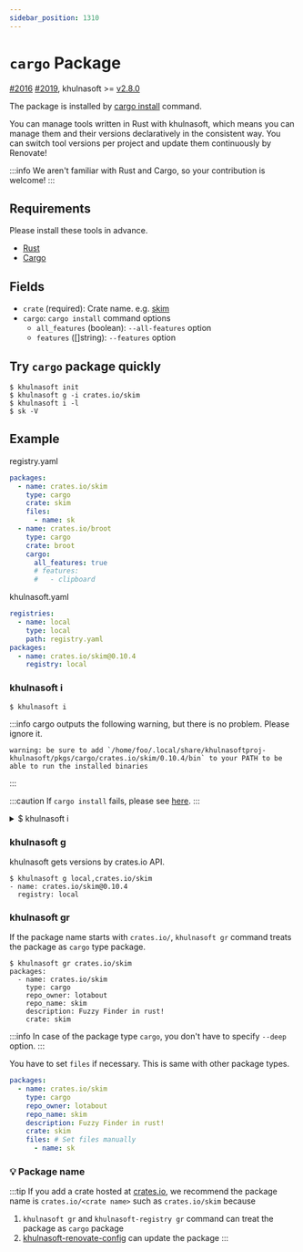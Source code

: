 ```yaml
---
sidebar_position: 1310
---
```


# `cargo` Package

[#2016](https://github.com/khulnasoftproj/khulnasoft/discussions/2016) [#2019](https://github.com/khulnasoftproj/khulnasoft/pull/2019), khulnasoft >= [v2.8.0](https://github.com/khulnasoftproj/khulnasoft/releases/tag/v2.8.0)

The package is installed by [cargo install](https://doc.rust-lang.org/cargo/commands/cargo-install.html) command.

You can manage tools written in Rust with khulnasoft, which means you can manage them and their versions declaratively in the consistent way. You can switch tool versions per project and update them continuously by Renovate!

:::info
We aren't familiar with Rust and Cargo, so your contribution is welcome!
:::

## Requirements

Please install these tools in advance.

- [Rust](https://www.rust-lang.org/)
- [Cargo](https://doc.rust-lang.org/cargo/)

## Fields

- `crate` (required): Crate name. e.g. [skim](https://crates.io/crates/skim)
- `cargo`: `cargo install` command options
  - `all_features` (boolean): `--all-features` option
  - `features` ([]string): `--features` option

## Try `cargo` package quickly

```console
$ khulnasoft init
$ khulnasoft g -i crates.io/skim
$ khulnasoft i -l
$ sk -V
```

## Example

registry.yaml

```yaml
packages:
  - name: crates.io/skim
    type: cargo
    crate: skim
    files:
      - name: sk
  - name: crates.io/broot
    type: cargo
    crate: broot
    cargo:
      all_features: true
      # features:
      #   - clipboard
```

khulnasoft.yaml

```yaml
registries:
  - name: local
    type: local
    path: registry.yaml
packages:
  - name: crates.io/skim@0.10.4
    registry: local
```

### khulnasoft i

```console
$ khulnasoft i
```

:::info
cargo outputs the following warning, but there is no problem. Please ignore it.

```
warning: be sure to add `/home/foo/.local/share/khulnasoftproj-khulnasoft/pkgs/cargo/crates.io/skim/0.10.4/bin` to your PATH to be able to run the installed binaries
```
:::

:::caution
If `cargo install` fails, please see [here](/docs/reference/codes/005).
:::

<details>
<summary>$ khulnasoft i</summary>

```console
$ khulnasoft i
INFO[0000] Installing a crate                            khulnasoft_version= env=darwin/arm64 package_name=crates.io/skim package_version=0.10.4 program=khulnasoft registry=local
    Updating crates.io index
  Installing skim v0.10.4
   Compiling autocfg v1.1.0
   Compiling cfg-if v1.0.0
   Compiling libc v0.2.144
   Compiling proc-macro2 v1.0.58
   Compiling unicode-ident v1.0.8
   Compiling quote v1.0.27
   Compiling crossbeam-utils v0.8.15
   Compiling syn v1.0.109
   Compiling fnv v1.0.7
   Compiling strsim v0.10.0
   Compiling ident_case v1.0.1
   Compiling memchr v2.5.0
   Compiling memoffset v0.8.0
   Compiling crossbeam-epoch v0.9.14
   Compiling num-traits v0.2.15
   Compiling scopeguard v1.1.0
   Compiling crossbeam-channel v0.5.8
   Compiling num-integer v0.1.45
   Compiling log v0.4.17
   Compiling once_cell v1.17.1
   Compiling bitflags v1.3.2
   Compiling memoffset v0.6.5
   Compiling indexmap v1.9.3
   Compiling dirs-sys-next v0.1.2
   Compiling crossbeam-deque v0.8.3
   Compiling rayon-core v1.11.0
   Compiling core-foundation-sys v0.8.4
   Compiling crossbeam-queue v0.3.8
   Compiling iana-time-zone v0.1.56
   Compiling aho-corasick v1.0.1
   Compiling dirs-next v2.0.0
   Compiling atty v0.2.14
   Compiling num_cpus v1.15.0
   Compiling time v0.1.45
   Compiling regex-syntax v0.7.1
   Compiling os_str_bytes v6.5.0
   Compiling hashbrown v0.12.3
   Compiling termcolor v1.2.0
   Compiling clap_lex v0.2.4
   Compiling chrono v0.4.24
   Compiling darling_core v0.14.4
   Compiling term v0.7.0
   Compiling nix v0.24.3
   Compiling regex v1.8.1
   Compiling thread_local v1.1.7
   Compiling vte_generate_state_changes v0.1.1
   Compiling textwrap v0.16.0
   Compiling lazy_static v1.4.0
   Compiling either v1.8.1
   Compiling pin-utils v0.1.0
   Compiling arrayvec v0.7.2
   Compiling unicode-width v0.1.10
   Compiling utf8parse v0.2.1
   Compiling humantime v2.1.0
   Compiling darling_macro v0.14.4
   Compiling time-core v0.1.1
   Compiling vte v0.11.0
   Compiling env_logger v0.9.3
   Compiling time v0.3.21
   Compiling tuikit v0.5.0
   Compiling darling v0.14.4
   Compiling clap v3.2.25
   Compiling derive_builder_core v0.11.2
   Compiling nix v0.25.1
   Compiling rayon v1.7.0
   Compiling fuzzy-matcher v0.3.7
   Compiling timer v0.2.0
   Compiling derive_builder_macro v0.11.2
   Compiling derive_builder v0.11.2
   Compiling crossbeam v0.8.2
   Compiling defer-drop v1.3.0
   Compiling shlex v1.1.0
   Compiling beef v0.5.2
   Compiling skim v0.10.4
    Finished release [optimized] target(s) in 32.46s
  Installing /home/foo/.local/share/khulnasoftproj-khulnasoft/pkgs/cargo/crates.io/skim/0.10.4/bin/sk
   Installed package `skim v0.10.4` (executable `sk`)
warning: be sure to add `/home/foo/.local/share/khulnasoftproj-khulnasoft/pkgs/cargo/crates.io/skim/0.10.4/bin` to your PATH to be able to run the installed binaries
```

</details>

### khulnasoft g

khulnasoft gets versions by crates.io API.

```console
$ khulnasoft g local,crates.io/skim
- name: crates.io/skim@0.10.4
  registry: local
```

### khulnasoft gr

If the package name starts with `crates.io/`, `khulnasoft gr` command treats the package as `cargo` type package.

```console
$ khulnasoft gr crates.io/skim
packages:
  - name: crates.io/skim
    type: cargo
    repo_owner: lotabout
    repo_name: skim
    description: Fuzzy Finder in rust!
    crate: skim
```

:::info
In case of the package type `cargo`, you don't have to specify `--deep` option.
:::

You have to set `files` if necessary. This is same with other package types.

```yaml
packages:
  - name: crates.io/skim
    type: cargo
    repo_owner: lotabout
    repo_name: skim
    description: Fuzzy Finder in rust!
    crate: skim
    files: # Set files manually
      - name: sk
```

### :bulb: Package name

:::tip
If you add a crate hosted at [crates.io](https://crates.io/), we recommend the package name is `crates.io/<crate name>` such as `crates.io/skim` because

1. `khulnasoft gr` and `khulnasoft-registry gr` command can treat the package as `cargo` package
1. [khulnasoft-renovate-config](/docs/products/khulnasoft-renovate-config) can update the package
:::
